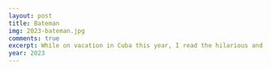 ```yaml
---
layout: post
title: Bateman
img: 2023-bateman.jpg
comments: true
excerpt: While on vacation in Cuba this year, I read the hilarious and disturbing horror dark comedy novel American Psycho by Bret Easton Ellis. It's probably now my favorite book of all time. I got attached to Patrick Bateman and had to draw him as a wolf in a suit because that's what he is. I tried making him look "generic" yet conventionally attractive, and he ended up looking sort of like Ted Bundy, which is appropriate. If I were to redraw this or draw him as a human I would of course make him tan, give him amber eyes, and probably thinner eyebrows. Pay no mind to the poorly drawn attire as I had no internet and couldn't look up any references LMAO
year: 2023
---
```

